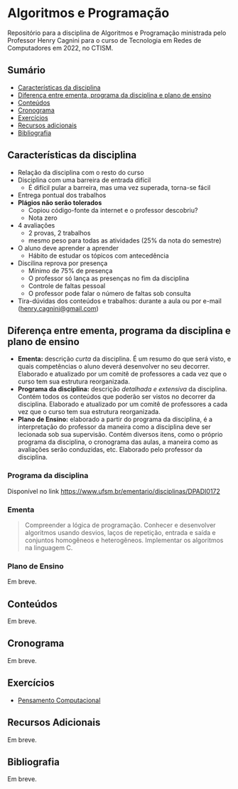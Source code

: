 # Algoritmos e Programação

Repositório para a disciplina de Algoritmos e Programação ministrada pelo Professor Henry Cagnini para o curso de 
Tecnologia em Redes de Computadores em 2022, no CTISM.

## Sumário

* [Características da disciplina](#características-da-disciplina)
* [Diferença entre ementa, programa da disciplina e plano de ensino](#diferença-entre-ementa-programa-da-disciplina-e-plano-de-ensino)
* [Conteúdos](#conteúdos)
* [Cronograma](#cronograma)
* [Exercícios](#exercícios)
* [Recursos adicionais](#recursos-adicionais)
* [Bibliografia](#bibliografia)

## Características da disciplina

* Relação da disciplina com o resto do curso
* Disciplina com uma barreira de entrada difícil
    * É difícil pular a barreira, mas uma vez superada, torna-se fácil
* Entrega pontual dos trabalhos
* **Plágios não serão tolerados**
    * Copiou código-fonte da internet e o professor descobriu? 
    * Nota zero
* 4 avaliações
    * 2 provas, 2 trabalhos
    * mesmo peso para todas as atividades (25% da nota do semestre)
* O aluno deve aprender a aprender
    * Hábito de estudar os tópicos com antecedência
* Discilina reprova por presença
    * Mínimo de 75% de presença
    * O professor só lança as presenças no fim da disciplina
    * Controle de faltas pessoal
    * O professor pode falar o número de faltas sob consulta
* Tira-dúvidas dos conteúdos e trabalhos: durante a aula ou por e-mail (henry.cagnini@gmail.com)

## Diferença entre ementa, programa da disciplina e plano de ensino

* **Ementa:** descrição _curta_ da disciplina. É um resumo do que será visto, e quais competências o aluno deverá 
  desenvolver no seu decorrer. Elaborado e atualizado por um comitê de professores a cada vez que o curso tem sua 
  estrutura reorganizada. 
* **Programa da disciplina:** descrição _detalhada e extensiva_ da disciplina. Contém todos os conteúdos que poderão ser
  vistos no decorrer da disciplina. Elaborado e atualizado por um comitê de professores a cada vez que o curso tem sua
  estrutura reorganizada.
* **Plano de Ensino:** elaborado a partir do programa da disciplina, é a interpretação do professor da maneira como
  a disciplina deve ser lecionada sob sua supervisão. Contém diversos itens, como o próprio programa da disciplina,
  o cronograma das aulas, a maneira como as avaliações serão conduzidas, etc. Elaborado pelo professor da disciplina.

### Programa da disciplina

Disponível no link https://www.ufsm.br/ementario/disciplinas/DPADI0172

### Ementa

> Compreender a lógica de programação. Conhecer e desenvolver algoritmos usando desvios, laços de repetição, entrada 
e saída e conjuntos homogêneos e heterogêneos. Implementar os algoritmos na linguagem C.

### Plano de Ensino

Em breve.

## Conteúdos

Em breve.

## Cronograma

Em breve.

## Exercícios

* [Pensamento Computacional](exercícios/pensamento_computacional_1.md)

## Recursos Adicionais

Em breve.

## Bibliografia 

Em breve.